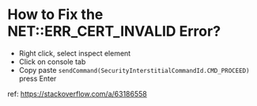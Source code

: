 # How to Fix the NET::ERR_CERT_INVALID Error?

- Right click, select inspect element
- Click on console tab
- Copy paste `sendCommand(SecurityInterstitialCommandId.CMD_PROCEED)` press Enter

ref: https://stackoverflow.com/a/63186558
